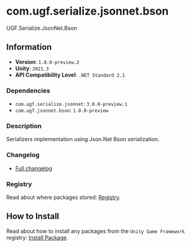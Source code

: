 # com.ugf.serialize.jsonnet.bson

UGF.Serialize.JsonNet.Bson

## Information

- **Version**: `1.0.0-preview.2`
- **Unity**: `2021.3`
- **API Compatibility Level**: `.NET Standard 2.1`

### Dependencies

- `com.ugf.serialize.jsonnet`: `3.0.0-preview.1`
- `com.ugf.jsonnet.bson`: `1.0.0-preview`


### Description

Serializers implementation using Json.Net Bson serialization.

### Changelog

- [Full changelog](changelog.md)

### Registry

Read about where packages stored: [Registry](https://github.com/unity-game-framework/organization/blob/main/docs/registry.md).

## How to Install

Read about how to install any packages from the `Unity Game Framework` registry: [Install Package](https://github.com/unity-game-framework/organization/blob/main/docs/install-packages.md).
